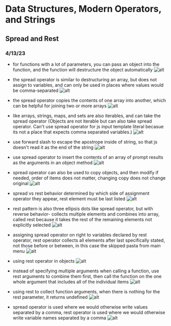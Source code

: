 # Data Structures, Modern Operators, and Strings

## Spread and Rest

### 4/13/23

- for functions with a lot of parameters, you can pass an object into the function, and the function will destructure the object automatically
![alt](../images/09-data-structures/0902-spread-and-rest/2023-04-13-13.png)

- the spread operator is similar to destructuring an array, but does not assign to variables, and can only be used in places where values would be comma-separated
![alt](../images/09-data-structures/0902-spread-and-rest/2023-04-13-14.png)

- the spread operator copies the contents of one array into another, which can be helpful for joining two or more arrays
![alt](../images/09-data-structures/0902-spread-and-rest/2023-04-13-15.png)

- like arrays, strings, maps, and sets are also iterables, and can take the spread operator (Objects are not iterable but can also take spread operator. Can't use spread operator for js input template literal becasue its not a place that expects comma separated variables.)
![alt](../images/09-data-structures/0902-spread-and-rest/2023-04-13-16.png)

- use forward slash to escape the apostrope inside of string, so that js doesn't read it as the end of the string
![alt](../images/09-data-structures/0902-spread-and-rest/2023-04-13-17.png)

- use spread operator to insert the contents of an array of prompt results as the arguments in an object method
![alt](../images/09-data-structures/0902-spread-and-rest/2023-04-13-18.png)

- spread operator can also be used to copy objects, and then modify if needed, order of items does not matter, changing copy does not change original
![alt](../images/09-data-structures/0902-spread-and-rest/2023-04-13-19.png)

- spread vs rest behavior determined by which side of assignment operator they appear, rest element must be last listed
![alt](../images/09-data-structures/0902-spread-and-rest/2023-04-13-20.png)

- rest pattern is also three ellipsis dots like spread operator, but with reverse behavior- collects multiple elements and combines into array, called rest because it takes the rest of the remaining elements not explicitly selected
![alt](../images/09-data-structures/0902-spread-and-rest/2023-04-13-21.png)

- assigning spread operator on right to variables declared by rest operator, rest operator collects all elements after last specifically stated, not those before or between, in this case the skipped pasta from main menu
![alt](../images/09-data-structures/0902-spread-and-rest/2023-04-13-22.png)

- using rest operator in objects
![alt](../images/09-data-structures/0902-spread-and-rest/2023-04-13-23.png)

- instead of specifying multiple arguments when calling a function, use rest arguments to combine them first, then call the function on the one whole argument that includes all of the individual items
![alt](../images/09-data-structures/0902-spread-and-rest/2023-04-13-24.png)

- using rest to collect function arguments, when there is nothing for the rest parameter, it returns undefined
![alt](../images/09-data-structures/0902-spread-and-rest/2023-04-13-25.png)

- spread operator is used where we would otherwise write values separated by a comma, rest operator is used where we would otherwise write variable names separated by a comma
![alt](../images/09-data-structures/0902-spread-and-rest/2023-04-13-26.png)

